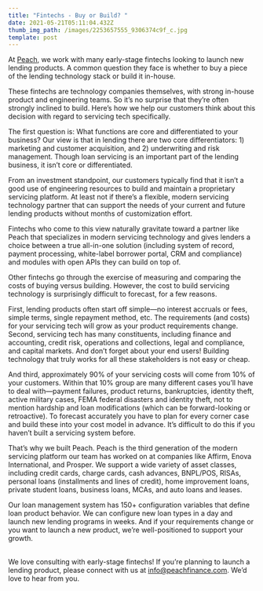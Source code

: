 ```yaml
---
title: "Fintechs - Buy or Build? "
date: 2021-05-21T05:11:04.432Z
thumb_img_path: /images/2253657555_9306374c9f_c.jpg
template: post
---
```

At [Peach](http://www.peachfinance.com), we work with many early-stage fintechs looking to launch new lending products. A common question they face is whether to buy a piece of the lending technology stack or build it in-house. 



These fintechs are technology companies themselves, with strong in-house product and engineering teams. So it’s no surprise that they’re often strongly inclined to build. Here’s how we help our customers think about this decision with regard to servicing tech specifically. 



The first question is: What functions are core and differentiated to your business? Our view is that in lending there are two core differentiators: 1) marketing and customer acquisition, and 2) underwriting and risk management. Though loan servicing is an important part of the lending business, it isn’t core or differentiated. 



From an investment standpoint, our customers typically find that it isn’t a good use of engineering resources to build and maintain a proprietary servicing platform. At least not if there’s a flexible, modern servicing technology partner that can support the needs of your current and future lending products without months of customization effort.



Fintechs who come to this view naturally gravitate toward a partner like Peach that specializes in modern servicing technology and gives lenders a choice between a true all-in-one solution (including system of record, payment processing, white-label borrower portal, CRM and compliance) and modules with open APIs they can build on top of. 



Other fintechs go through the exercise of measuring and comparing the costs of buying versus building. However, the cost to build servicing technology is surprisingly difficult to forecast, for a few reasons. 



First, lending products often start off simple—no interest accruals or fees, simple terms, single repayment method, etc. The requirements (and costs) for your servicing tech will grow as your product requirements change. Second, servicing tech has many constituents, including finance and accounting, credit risk, operations and collections, legal and compliance, and capital markets. And don’t forget about your end users! Building technology that truly works for all these stakeholders is not easy or cheap. 



And third, approximately 90% of your servicing costs will come from 10% of your customers. Within that 10% group are many different cases you’ll have to deal with—payment failures, product returns, bankruptcies, identity theft, active military cases, FEMA federal disasters and identity theft, not to mention hardship and loan modifications (which can be forward-looking or retroactive). To forecast accurately you have to plan for every corner case and build these into your cost model in advance. It’s difficult to do this if you haven’t built a servicing system before. 



That’s why we built Peach. Peach is the third generation of the modern servicing platform our team has worked on at companies like Affirm, Enova International, and Prosper. We support a wide variety of asset classes, including credit cards, charge cards, cash advances, BNPL/POS, RISAs, personal loans (installments and lines of credit), home improvement loans, private student loans, business loans, MCAs, and auto loans and leases. 



Our loan management system has 150+ configuration variables that define loan product behavior. We can configure new loan types in a day and launch new lending programs in weeks. And if your requirements change or you want to launch a new product, we’re well-positioned to support your growth. 

\
We love consulting with early-stage fintechs! If you’re planning to launch a lending product, please connect with us at [info@peachfinance.com](mailto:info@peachfinance.com). We’d love to hear from you.